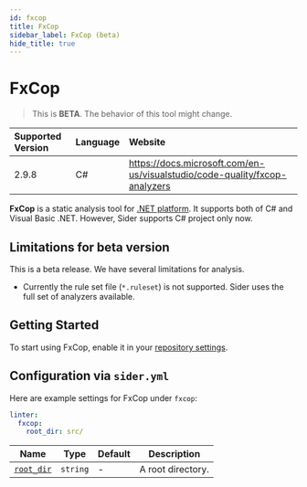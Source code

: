 ```yaml
---
id: fxcop
title: FxCop
sidebar_label: FxCop (beta)
hide_title: true
---
```


# FxCop

> This is **BETA**. The behavior of this tool might change.

| Supported Version | Language | Website                                                                    |
| :---------------- | :------- | :------------------------------------------------------------------------- |
| 2.9.8             | C#       | https://docs.microsoft.com/en-us/visualstudio/code-quality/fxcop-analyzers |

**FxCop** is a static analysis tool for [.NET platform](https://dotnet.microsoft.com/). It supports both of C# and Visual Basic .NET. However, Sider supports C# project only now.

## Limitations for beta version

This is a beta release. We have several limitations for analysis.

- Currently the rule set file (`*.ruleset`) is not supported. Sider uses the full set of analyzers available.

## Getting Started

To start using FxCop, enable it in your [repository settings](../../getting-started/repository-settings.md).

## Configuration via `sider.yml`

Here are example settings for FxCop under `fxcop`:

```yaml
linter:
  fxcop:
    root_dir: src/
```

| Name                                                                        | Type     | Default | Description       |
| --------------------------------------------------------------------------- | -------- | ------- | ----------------- |
| [`root_dir`](../../getting-started/custom-configuration.md#root_dir-option) | `string` | -       | A root directory. |
